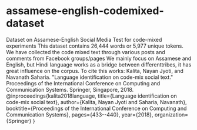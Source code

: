 # assamese-english-codemixed-dataset
Dataset on Assamese-English Social Media Test for code-mixed experiments
This dataset contains 26,444 words or 5,977 unique tokens. We have collected the code mixed text through various posts and comments from Facebook groups/pages
We mainly focus on Assamese and English, but Hindi language works as a bridge between differenttribes, it has great influence on the corpus.
To cite this works:
Kalita, Nayan Jyoti, and Navanath Saharia. "Language identification on code-mix social text." Proceedings of the International Conference on Computing and Communication Systems. Springer, Singapore, 2018.
@inproceedings{kalita2018language,
  title={Language identification on code-mix social text},
  author={Kalita, Nayan Jyoti and Saharia, Navanath},
  booktitle={Proceedings of the International Conference on Computing and Communication Systems},
  pages={433--440},
  year={2018},
  organization={Springer}
}
